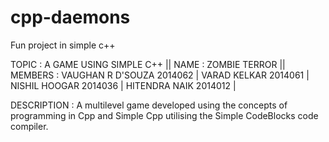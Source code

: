 # cpp-daemons
Fun project in simple c++

TOPIC : A GAME USING SIMPLE C++ ||
NAME : ZOMBIE TERROR ||
MEMBERS :	VAUGHAN R D'SOUZA 	2014062 |
			VARAD  KELKAR 		2014061 |
			NISHIL HOOGAR 		2014036 |
			HITENDRA NAIK 		2014012 |
			
DESCRIPTION :
A multilevel game developed using the concepts of programming in Cpp and Simple Cpp utilising the Simple CodeBlocks code compiler.
